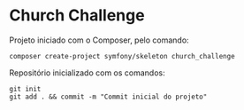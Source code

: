 # Church Challenge


Projeto iniciado com o Composer, pelo comando:

    composer create-project symfony/skeleton church_challenge

Repositório inicializado com os comandos:

    git init
    git add . && commit -m "Commit inicial do projeto"